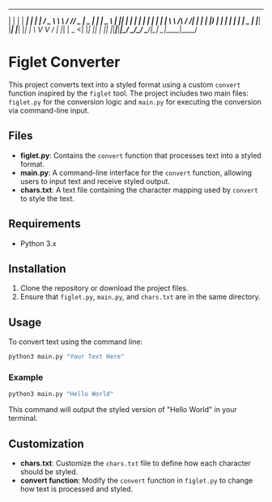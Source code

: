 _   _ _____ _     _      ___    __        __ ___  ____  _     ____  
| | | | ____| |   | |    / _ \   \ \      / // _ \|  _ \| |   |  _ \ 
| |_| |  _| | |   | |   | | | |   \ \ /\ / /| | | | |_) | |   | | | |
|  _  | |___| |___| |___| |_| |    \ V  V / | |_| |  _ <| |___| |_| |
|_| |_|_____|_____|_____|\___/      \_/\_/   \___/|_| \_|_____|____/ 

# Figlet Converter

This project converts text into a styled format using a custom `convert` function inspired by the `figlet` tool. The project includes two main files: `figlet.py` for the conversion logic and `main.py` for executing the conversion via command-line input.

## Files

- **figlet.py**: Contains the `convert` function that processes text into a styled format.
- **main.py**: A command-line interface for the `convert` function, allowing users to input text and receive styled output.
- **chars.txt**: A text file containing the character mapping used by `convert` to style the text.

## Requirements

- Python 3.x

## Installation

1. Clone the repository or download the project files.
2. Ensure that `figlet.py`, `main.py`, and `chars.txt` are in the same directory.

## Usage

To convert text using the command line:

```bash
python3 main.py "Your Text Here"
```

### Example

```bash
python3 main.py "Hello World"
```

This command will output the styled version of "Hello World" in your terminal.

## Customization

- **chars.txt**: Customize the `chars.txt` file to define how each character should be styled.
- **convert function**: Modify the `convert` function in `figlet.py` to change how text is processed and styled.
